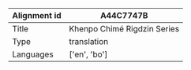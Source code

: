 |Alignment id | A44C7747B
| --- | --- 
|Title | Khenpo Chimé Rigdzin Series 
|Type | translation
|Languages | ['en', 'bo']